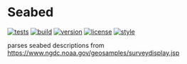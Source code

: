 # Seabed

[![tests](https://github.com/noaa-ocs-modeling/seabed/workflows/tests/badge.svg)](https://github.com/noaa-ocs-modeling/seabed/actions?query=workflow%3Atests)
[![build](https://github.com/noaa-ocs-modeling/seabed/workflows/build/badge.svg)](https://github.com/noaa-ocs-modeling/seabed/actions?query=workflow%3Abuild)
[![version](https://img.shields.io/pypi/v/seabed)](https://pypi.org/project/seabed)
[![license](https://img.shields.io/github/license/noaa-ocs-modeling/seabed)](https://creativecommons.org/share-your-work/public-domain/cc0)
[![style](https://sourceforge.net/p/oitnb/code/ci/default/tree/_doc/_static/oitnb.svg?format=raw)](https://sourceforge.net/p/oitnb/code)

parses seabed descriptions from https://www.ngdc.noaa.gov/geosamples/surveydisplay.jsp
